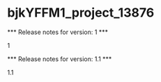 # bjkYFFM1_project_13876



*** Release notes for version: 1 ***

1

*** Release notes for version: 1.1 ***

1.1